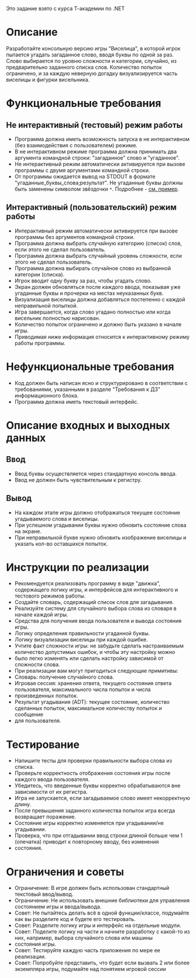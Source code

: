 Это задание взято с курса Т-академии по .NET
# Описание

Разработайте консольную версию игры "Виселица", в которой игрок пытается
угадать загаданное слово, вводя буквы по одной за раз.
Слово выбирается по уровню сложности и категории, случайно, из предварительно
заданного списка слов.
Количество попыток ограничено, и за каждую неверную догадку
визуализируется часть виселицы и фигурки висельника.

# Функциональные требования

## Не интерактивный (тестовый) режим работы
* Программа должна иметь возможность запуска в не интерактивном (без взаимодействия с пользователем) режиме.
* В не интерактивном режиме программа должна принимать два аргумента командной строки: "загаданное" слово и "угаданное".
* Не интерактивный режим автоматически активируется при вызове программы с двумя аргументами командной строки.
* От программы ожидается вывод на STDOUT в формате "угаданные_буквы_слова;результат".
  Не угаданные буквы должны быть заменены символом звёздочки `*`. Подробнее - [см. пример](docs/example.md).

## Интерактивный (пользовательский) режим работы
* Интерактивный режим автоматически активируется при вызове программы без аргументов командной строки.
* Программа должна выбрать случайную категорию (список) слов, если этого не сделал пользователь.
* Программа должна выбрать случайный уровень сложности, если этого не сделал пользователь.
* Программа должна выбирать случайное слово из выбранной категории (списка).
* Игрок вводит одну букву за раз, чтобы угадать слово.
* Экран должен обновляться после каждого ввода, показывая уже угаданные буквы и прочерки на местах неуказанных букв.
* Визуализация виселицы должна добавляться постепенно с каждой неправильной попыткой.
* Игра завершается, когда слово угадано полностью или когда висельник полностью нарисован.
* Количество попыток ограничено и должно быть указано в начале игры.
* Приводимая ниже информация относится к интерактивному режиму работы программы.

# Нефункциональные требования
* Код должен быть написан ясно и структурировано в соответствии с требованиями,
  указанными в разделе "Требования к ДЗ" информационного блока.
* Программа должна иметь текстовый интерфейс.

# Описание входных и выходных данных
## Ввод
* Ввод буквы осуществляется через стандартную консоль ввода.
* Ввод не должен быть чувствительным к регистру.
## Вывод
* На каждом этапе игры должно отображаться текущее состояние угадываемого слова и виселицы.
* При успешном угадывании буквы нужно обновить состояние слова на экране.
* При неправильной букве нужно обновить изображение виселицы и указать кол-во оставшихся попыток.

# Инструкции по реализации
* Рекомендуется реализовать программу в виде "движка", содержащего логику игры,
  и интерфейсов для интерактивного и тестового режимов работы.
* Создайте словарь, содержащий список слов для загадывания.
* Реализуйте систему для случайного выбора слова из словаря в начале каждой игры.
* Средства для получения ввода пользователя и вывода состояния игры.
* Логику определения правильности угаданной буквы.
* Логику визуализации виселицы при каждой ошибке.
* Учтите факт сложности игры: не забудьте сделать настраиваемым количество допустимых ошибок, и чтобы эту настройку
  можно
* было легко изменять или сделать настройку зависимой от сложности слова.
* При реализации вам могут пригодиться следующие примитивы:
* Словарь: получение случайного слова.
* Игровая сессия: хранения ответа, текущего состояния ответа пользователя, максимального числа попыток и числа
* произведенных попыток.
* Результат угадывания (ADT): текущее состояние, количество сделанных попыток, максимальное количеству попыток и
  сообщение
* для пользователя.

# Тестирование
* Напишите тесты для проверки правильности выбора слова из списка.
* Проверьте корректность отображения состояния игры после каждого ввода пользователя.
* Убедитесь, что введенные буквы корректно обрабатываются вне зависимости от их регистра.
* Игра не запускается, если загадываемое слово имеет некорректную длину.
* После превышения заданного количества попыток игра всегда возвращает поражение.
* Состояние игры корректно изменяется при угадывании/не угадывании.
* Проверка, что при отгадывании ввод строки длиной больше чем 1 (опечатка) приводит к повторному вводу, без изменения
* состояния.

# Ограничения и советы
* Ограничение: В игре должен быть использован стандартный текстовый ввод/вывод.
* Ограничение: Не использовать внешние библиотеки для управления состоянием игры и ввода/вывода.
* Совет: Не пытайтесь делать всё в одной функции/классе, подумайте как вы разделите код и будете его тестировать.
* Совет: Разделите логику игры и интерфейс на отдельные модули.
* Совет: Поделите логику на части и начните разработку с какой-то из них, например, выбора случайного слова или машины
* состояния игры.
* Совет: Тестируйте каждую часть приложения по мере ее реализации.
* Совет: Попробуйте представить, что будет если вызвать 2 или более экземпляра игры, подумайте над понятием игровой
  сессии


